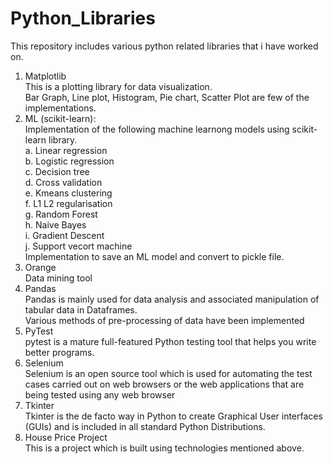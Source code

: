 # Python_Libraries
This repository includes various python related libraries that i have worked on.
1. Matplotlib <br/>
    This is a plotting library for data visualization.<br/>
    Bar Graph, Line plot, Histogram, Pie chart, Scatter Plot are few of the implementations.<br/>
2. ML (scikit-learn):<br/>
    Implementation of the following machine learnong models using scikit-learn library. <br/>
      a. Linear regression <br/>
      b. Logistic regression <br/>
      c. Decision tree <br/>
      d. Cross validation <br/>
      e. Kmeans clustering <br/>
      f. L1 L2 regularisation <br/>
      g. Random Forest <br/>
      h. Naive Bayes <br/>
      i. Gradient Descent <br/> 
      j. Support vecort machine <br/>
    Implementation to save an ML model and convert to pickle file. <br/>
3. Orange<br/>
    Data mining tool<br/>
4. Pandas<br/>
    Pandas is mainly used for data analysis and associated manipulation of tabular data in Dataframes.<br/>
    Various methods of pre-processing of data have been implemented<br/>
5. PyTest<br/>
    pytest is a mature full-featured Python testing tool that helps you write better programs.
6. Selenium<br/>
    Selenium is an open source tool which is used for automating the test cases carried out on web browsers or the web applications that are being tested using any web browser
7. Tkinter<br/>
    Tkinter is the de facto way in Python to create Graphical User interfaces (GUIs) and is included in all standard Python Distributions.
8. House Price Project<br/>
    This is a project which is built using technologies mentioned above.
    
    


    
